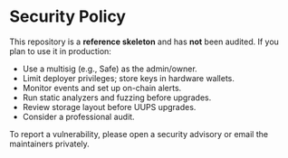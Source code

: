 # Security Policy

This repository is a **reference skeleton** and has **not** been audited. If you plan to use it in production:
- Use a multisig (e.g., Safe) as the admin/owner.
- Limit deployer privileges; store keys in hardware wallets.
- Monitor events and set up on-chain alerts.
- Run static analyzers and fuzzing before upgrades.
- Review storage layout before UUPS upgrades.
- Consider a professional audit.

To report a vulnerability, please open a security advisory or email the maintainers privately.
